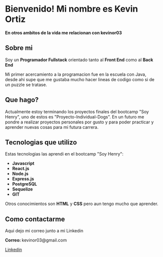 <h1>Bienvenido! Mi nombre es Kevin Ortiz</h1>
<p><b>En otros ambitos de la vida me relacionan con kevinor03</b></p>

<h2>Sobre mi</h2>
<p> Soy un <b>Programador Fullstack</b> orientado tanto al <b>Front End</b> como al <b>Back End</b></p>
<p> Mi primer acercamiento a la programacion fue en la escuela con Java, desde ahi supe que me gustaba mucho hacer lineas de codigo como si de un puzzle se tratase.</p>

<h2>Que hago?</h2>
<p>Actualmente estoy terminando los proyectos finales del bootcamp "Soy Henry", uno de estos es "Proyecto-Individual-Dogs". En un futuro me pondre a realizar proyectos personales por gusto y para poder practicar y aprender nuevas cosas para mi futura carrera.</p>

<h2>Tecnologias que utilizo</h2>
<p>Estas tecnologias las aprendi en el bootcamp "Soy Henry":</p>
<ul>
  <li type="disc"><b>Javascript</b></li>
  <li type="disc"><b>React.js</b></li>
  <li type="disc"><b>Node.js</b></li>
  <li type="disc"><b>Express.js</b></li>
  <li type="disc"><b>PostgreSQL</b></li>
  <li type="disc"><b>Sequelize</b></li>
  <li type="disc"><b>GIT</b></li>
</ul>
<p>Otros conocimientos son <b>HTML</b> y <b>CSS</b> pero aun tengo mucho que aprender.</p>

<h2>Como contactarme</h2>
<p>Aqui dejo mi correo junto a mi Linkedin</p>
<p><b>Correo: </b>kevinor03@gmail.com</p>
<p><a href="https://www.linkedin.com/in/kevin-ortiz-b29321276/">Linkedin</a></p>

